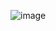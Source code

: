![image](https://github.com/demd7362/spm-front/assets/115058411/494531ec-1c0d-4e4e-ab30-c3ff7d3cf097)
